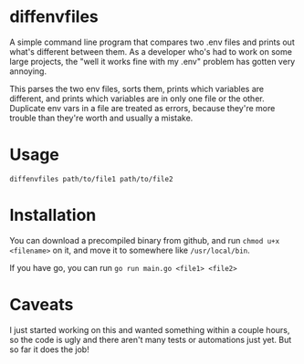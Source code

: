 # diffenvfiles

A simple command line program that compares two .env files and prints
out what's different between them. As a developer who's had to work on some
large projects, the "well it works fine with my .env" problem has gotten
very annoying.

This parses the two env files, sorts them, prints which variables
are different, and prints which variables are in only one file or the other.
Duplicate env vars in a file are treated as errors, because they're more trouble than they're
worth and usually a mistake.

# Usage

`diffenvfiles path/to/file1 path/to/file2`

# Installation

You can download a precompiled binary from github, and run `chmod u+x <filename>` on it, and
move it to somewhere like `/usr/local/bin`.

If you have go, you can run `go run main.go <file1> <file2>`

# Caveats

I just started working on this and wanted something within a couple hours, so
the code is ugly and there aren't many tests or automations just yet.
But so far it does the job!